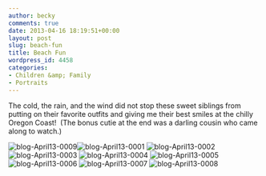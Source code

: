```yaml
---
author: becky
comments: true
date: 2013-04-16 18:19:51+00:00
layout: post
slug: beach-fun
title: Beach Fun
wordpress_id: 4458
categories:
- Children &amp; Family
- Portraits
---
```


The cold, the rain, and the wind did not stop these sweet siblings from putting on their favorite outfits and giving me their best smiles at the chilly Oregon Coast!  (The bonus cutie at the end was a darling cousin who came along to watch.)

![blog-April13-0009](http://www.beckyjenson.com/wp-content/uploads/2013/04/blog-April13-0009.jpg)![blog-April13-0001](http://www.beckyjenson.com/wp-content/uploads/2013/04/blog-April13-00011.jpg) ![blog-April13-0002](http://www.beckyjenson.com/wp-content/uploads/2013/04/blog-April13-00021.jpg) ![blog-April13-0003](http://www.beckyjenson.com/wp-content/uploads/2013/04/blog-April13-00031.jpg) ![blog-April13-0004](http://www.beckyjenson.com/wp-content/uploads/2013/04/blog-April13-00041.jpg) ![blog-April13-0005](http://www.beckyjenson.com/wp-content/uploads/2013/04/blog-April13-00051.jpg) ![blog-April13-0006](http://www.beckyjenson.com/wp-content/uploads/2013/04/blog-April13-00061.jpg) ![blog-April13-0007](http://www.beckyjenson.com/wp-content/uploads/2013/04/blog-April13-00071.jpg) ![blog-April13-0008](http://www.beckyjenson.com/wp-content/uploads/2013/04/blog-April13-0008.jpg)
